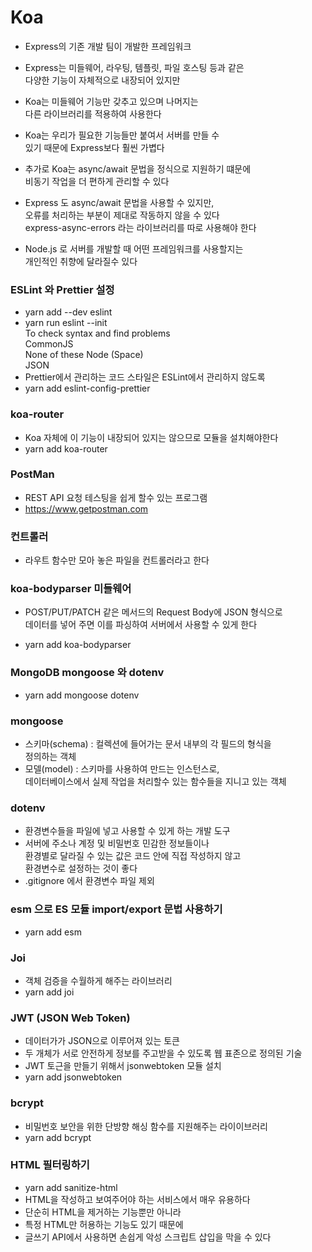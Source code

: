 # Koa

- Express의 기존 개발 팀이 개발한 프레임워크
- Express는 미들웨어, 라우팅, 템플릿, 파일 호스팅 등과 같은  
  다양한 기능이 자체적으로 내장되어 있지만
- Koa는 미들웨어 기능만 갖추고 있으며 나머지는  
  다른 라이브러리를 적용하여 사용한다
- Koa는 우리가 필요한 기능들만 붙여서 서버를 만들 수  
  있기 때문에 Express보다 훨씬 가볍다
- 추가로 Koa는 async/await 문법을 정식으로 지원하기 떄문에  
  비동기 작업을 더 편하게 관리할 수 있다
- Express 도 async/await 문법을 사용할 수 있지만,  
  오류를 처리하는 부분이 제대로 작동하지 않을 수 있다  
  express-async-errors 라는 라이브러리를 따로 사용해야 한다

- Node.js 로 서버를 개발할 때 어떤 프레임워크를 사용할지는  
  개인적인 취향에 달라질수 있다

### ESLint 와 Prettier 설정

- yarn add --dev eslint
- yarn run eslint --init  
  To check syntax and find problems  
  CommonJS  
  None of these
  Node (Space)  
  JSON
- Prettier에서 관리하는 코드 스타일은 ESLint에서 관리하지 않도록
- yarn add eslint-config-prettier

### koa-router

- Koa 자체에 이 기능이 내장되어 있지는 않으므로 모듈을 설치해야한다
- yarn add koa-router

### PostMan

- REST API 요청 테스팅을 쉽게 할수 있는 프로그램
- https://www.getpostman.com

### 컨트롤러

- 라우트 함수만 모아 놓은 파일을 컨트롤러라고 한다

### koa-bodyparser 미들웨어

- POST/PUT/PATCH 같은 메서드의 Request Body에 JSON 형식으로  
  데이터를 넣어 주면 이를 파싱하여 서버에서 사용할 수 있게 한다

- yarn add koa-bodyparser

### MongoDB mongoose 와 dotenv

- yarn add mongoose dotenv

### mongoose

- 스키마(schema) : 컬렉션에 들어가는 문서 내부의 각 필드의 형식을  
  정의하는 객체
- 모델(model) : 스키마를 사용하여 만드는 인스턴스로,  
  데이터베이스에서 실제 작업을 처리할수 있는 함수들을 지니고 있는 객체

### dotenv

- 환경변수들을 파일에 넣고 사용할 수 있게 하는 개발 도구
- 서버에 주소나 계정 및 비밀번호 민감한 정보들이나  
  환경별로 달라질 수 있는 값은 코드 안에 직접 작성하지 않고  
  환경변수로 설정하는 것이 좋다
- .gitignore 에서 환경변수 파일 제외

### esm 으로 ES 모듈 import/export 문법 사용하기

- yarn add esm

### Joi

- 객체 검증을 수월하게 해주는 라이브러리
- yarn add joi

### JWT (JSON Web Token)

- 데이터가가 JSON으로 이루어져 있는 토큰
- 두 개체가 서로 안전하게 정보를 주고받을 수 있도록 웹 표존으로 정의된 기술
- JWT 토근을 만들기 위해서 jsonwebtoken 모듈 설치
- yarn add jsonwebtoken

### bcrypt

- 비밀번호 보안을 위한 단방향 해싱 함수를 지원해주는 라이이브러리
- yarn add bcrypt

### HTML 필터링하기

- yarn add sanitize-html
- HTML을 작성하고 보여주어야 하는 서비스에서 매우 유용하다
- 단순히 HTML을 제거하는 기능뿐만 아니라
- 특정 HTML만 허용하는 기능도 있기 때문에
- 글쓰기 API에서 사용하면 손쉽게 악성 스크립트 삽입을 막을 수 있다
